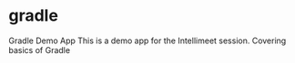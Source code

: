 gradle
======

Gradle Demo App
This is a demo app for the Intellimeet session. Covering basics of Gradle
